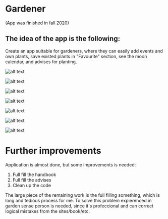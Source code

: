 # Gardener
(App was finished in fall 2020)
## The idea of the app is the following:
Create an app suitable for gardeners, where they can easily add events and own plants, save existed plants in "Favourite" section, see the moon calendar, and advises for planting.

![alt text](/Screenshoots/loading_screen.gif "Loading Screen")

![alt text](/Screenshoots/main_notif_screen.jpg "Main(start) screen with notification and advise sections")

![alt text](/Screenshoots/calendar(+moon_calendar)_screen.jpg "Screen with main calendar + button for moon calendar + button for event creation")

![alt text](/Screenshoots/menu_screen.jpg "Menu screen with all sections of plants")

![alt text](/Screenshoots/plant_screen.jpg "Plant screen with all information about the current plant + button for leaving the comment and button for adding the current plant to 'Favourite section'")

![alt text](/Screenshoots/profile_with_own_plants_screen.jpg "Profile screen with profile card + 'Favourite' section + button for creating a new plants(which is not present in the handbook)")

![alt text](/Screenshoots/own_plant_creation_screen.jpg "Screen with own plant creation, where user can define the name, description and the photos of the desired plant")

# Further improvements
Application is almost done, but some improvements is needed:
1) Full fill the handbook
2) Full fill the advises
3) Clean up the code

The large piece of the remaining work is the full filling something, which is long and tedious process for me. To solve this problem expierenced in garden sense person is needed, since it's profeccional and can correct logical mistakes from the sites/book/etc. 
